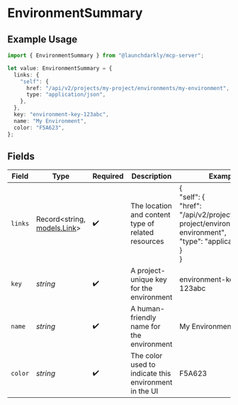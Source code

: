 # EnvironmentSummary

## Example Usage

```typescript
import { EnvironmentSummary } from "@launchdarkly/mcp-server";

let value: EnvironmentSummary = {
  links: {
    "self": {
      href: "/api/v2/projects/my-project/environments/my-environment",
      type: "application/json",
    },
  },
  key: "environment-key-123abc",
  name: "My Environment",
  color: "F5A623",
};
```

## Fields

| Field                                                                                                         | Type                                                                                                          | Required                                                                                                      | Description                                                                                                   | Example                                                                                                       |
| ------------------------------------------------------------------------------------------------------------- | ------------------------------------------------------------------------------------------------------------- | ------------------------------------------------------------------------------------------------------------- | ------------------------------------------------------------------------------------------------------------- | ------------------------------------------------------------------------------------------------------------- |
| `links`                                                                                                       | Record<string, [models.Link](../models/link.md)>                                                              | :heavy_check_mark:                                                                                            | The location and content type of related resources                                                            | {<br/>"self": {<br/>"href": "/api/v2/projects/my-project/environments/my-environment",<br/>"type": "application/json"<br/>}<br/>} |
| `key`                                                                                                         | *string*                                                                                                      | :heavy_check_mark:                                                                                            | A project-unique key for the environment                                                                      | environment-key-123abc                                                                                        |
| `name`                                                                                                        | *string*                                                                                                      | :heavy_check_mark:                                                                                            | A human-friendly name for the environment                                                                     | My Environment                                                                                                |
| `color`                                                                                                       | *string*                                                                                                      | :heavy_check_mark:                                                                                            | The color used to indicate this environment in the UI                                                         | F5A623                                                                                                        |
